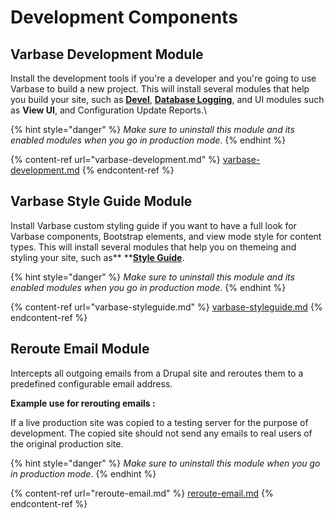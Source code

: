 # Development Components

## Varbase Development Module

Install the development tools if you're a developer and you're going to use Varbase to build a new project. This will install several modules that help you build your site, such as [**Devel**](https://www.drupal.org/project/devel), [**Database Logging**](https://www.drupal.org/docs/8/core/modules/dblog/overview), and UI modules such as **View UI**, and Configuration Update Reports.\


{% hint style="danger" %}
_Make sure to uninstall this module and its enabled modules when you go in production mode_.
{% endhint %}

{% content-ref url="varbase-development.md" %}
[varbase-development.md](varbase-development.md)
{% endcontent-ref %}

## Varbase Style Guide Module

Install Varbase custom styling guide if you want to have a full look for Varbase components, Bootstrap elements, and view mode style for content types. This will install several modules that help you on themeing and styling your site, such as** **[**Style Guide**](https://www.drupal.org/project/styleguide).

{% hint style="danger" %}
_Make sure to uninstall this module and its enabled modules when you go in production mode_.
{% endhint %}

{% content-ref url="varbase-styleguide.md" %}
[varbase-styleguide.md](varbase-styleguide.md)
{% endcontent-ref %}

## Reroute Email Module

Intercepts all outgoing emails from a Drupal site and reroutes them to a predefined configurable email address.

**Example use for rerouting emails :**

If a live production site was copied to a testing server for the purpose of development. The copied site should not send any emails to real users of the original production site.&#x20;

{% hint style="danger" %}
_Make sure to uninstall this module when you go in production mode_.
{% endhint %}

{% content-ref url="reroute-email.md" %}
[reroute-email.md](reroute-email.md)
{% endcontent-ref %}



##

